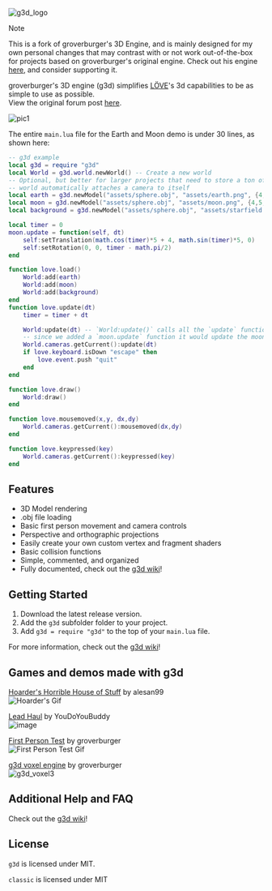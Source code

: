 ![g3d_logo](https://user-images.githubusercontent.com/19754251/91235387-502bb980-e6ea-11ea-9d12-74f762f69859.png)

> [!NOTE] 
> This is a fork of groverburger's 3D Engine, and is mainly designed for my own personal changes that may contrast with or not work out-of-the-box for projects based on groverburger's original engine. Check out his engine [here](https://github.com/groverburger/g3d), and consider supporting it.

groverburger's 3D engine (g3d) simplifies [LÖVE](http://love2d.org)'s 3d capabilities to be as simple to use as possible.<br/>
View the original forum post [here](https://love2d.org/forums/viewtopic.php?f=5&t=86350).

![pic1](demo.gif)

The entire `main.lua` file for the Earth and Moon demo is under 30 lines, as shown here:
```lua
-- g3d example
local g3d = require "g3d"
local World = g3d.world.newWorld() -- Create a new world
-- Optional, but better for larger projects that need to store a ton of objects
-- world automatically attaches a camera to itself
local earth = g3d.newModel("assets/sphere.obj", "assets/earth.png", {4,0,0})
local moon = g3d.newModel("assets/sphere.obj", "assets/moon.png", {4,5,0}, nil, 0.5)
local background = g3d.newModel("assets/sphere.obj", "assets/starfield.png", nil, nil, 500)

local timer = 0
moon.update = function(self, dt)
    self:setTranslation(math.cos(timer)*5 + 4, math.sin(timer)*5, 0)
    self:setRotation(0, 0, timer - math.pi/2)
end

function love.load()
    World:add(earth)
    World:add(moon)
    World:add(background)
end
function love.update(dt)
    timer = timer + dt

    World:update(dt) -- `World:update()` calls all the `update` functions for models if they exist.
    -- since we added a `moon.update` function it would update the moon
    World.cameras.getCurrent():update(dt)
    if love.keyboard.isDown "escape" then
        love.event.push "quit"
    end
end

function love.draw()
    World:draw()
end

function love.mousemoved(x,y, dx,dy)
    World.cameras.getCurrent():mousemoved(dx,dy)
end

function love.keypressed(key)
    World.cameras.getCurrent():keypressed(key)
end
```

## Features

- 3D Model rendering
- .obj file loading
- Basic first person movement and camera controls
- Perspective and orthographic projections
- Easily create your own custom vertex and fragment shaders
- Basic collision functions
- Simple, commented, and organized
- Fully documented, check out the [g3d wiki](https://github.com/groverburger/g3d/wiki)!

## Getting Started

1. Download the latest release version.
2. Add the `g3d` subfolder folder to your project.
3. Add `g3d = require "g3d"` to the top of your `main.lua` file.

For more information, check out the [g3d wiki](https://github.com/groverburger/g3d/wiki)!

## Games and demos made with g3d

[Hoarder's Horrible House of Stuff](https://alesan99.itch.io/hoarders-horrible-house-of-stuff) by alesan99<br/>
![Hoarder's Gif](https://img.itch.zone/aW1hZ2UvODY2NDc3LzQ4NjYzMDcuZ2lm/original/byZGOE.gif)

[Lead Haul](https://hydrogen-maniac.itch.io/lead-haul) by YouDoYouBuddy<br/>
![image](https://user-images.githubusercontent.com/19754251/134966103-014a1f67-c79f-4bf6-bece-5764d6c22ee5.png)

[First Person Test](https://github.com/groverburger/g3d_fps) by groverburger<br/>
![First Person Test Gif](https://user-images.githubusercontent.com/19754251/108477667-6012f900-7248-11eb-97e9-8fbc03a09a99.gif)

[g3d voxel engine](https://github.com/groverburger/g3d_voxel) by groverburger<br />
![g3d_voxel3](https://user-images.githubusercontent.com/19754251/146161518-7e94510f-5683-4a3c-aaa2-c39d4d23f0bd.png)

## Additional Help and FAQ 

Check out the [g3d wiki](https://github.com/groverburger/g3d/wiki)!


## License

`g3d` is licensed under MIT.

`classic` is licensed under MIT